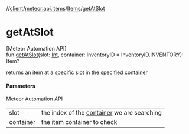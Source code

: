 //[client](../../../index.md)/[meteor.api.items](../index.md)/[Items](index.md)/[getAtSlot](get-at-slot.md)

# getAtSlot

[Meteor Automation API]\
fun [getAtSlot](get-at-slot.md)(slot: [Int](https://kotlinlang.org/api/latest/jvm/stdlib/kotlin/-int/index.html), container: InventoryID = InventoryID.INVENTORY): Item?

returns an item at a specific [slot](get-at-slot.md) in the specified [container](get-at-slot.md)

#### Parameters

Meteor Automation API

| | |
|---|---|
| slot | the index of the [container](get-at-slot.md) we are searching |
| container | the item container to check |
